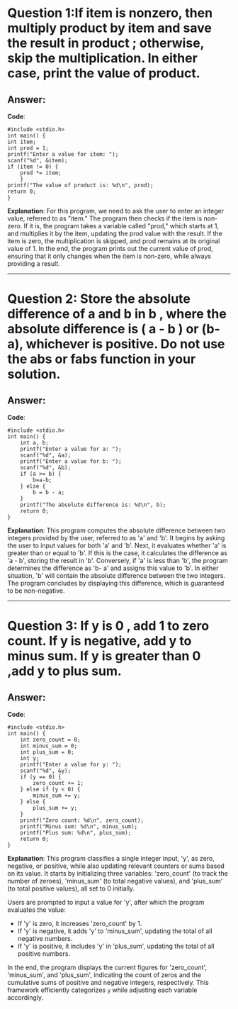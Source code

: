 # Question 1:If item is nonzero, then multiply product by item and save the result in product ; otherwise, skip the multiplication. In either case, print the value of product.

## Answer:

**Code**:
```
#include <stdio.h>
int main() {
int item;
int prod = 1; 
printf("Enter a value for item: ");
scanf("%d", &item);
if (item != 0) {
    prod *= item; 
    }
printf("The value of product is: %d\n", prod);
return 0;
}
```

**Explanation**:
For this program, we need to ask the user to enter an integer value, referred to as "item." The program then checks if the item is non-zero. If it is, the program takes a variable called "prod," which starts at 1, and multiplies it by the item, updating the prod value with the result. If the item is zero, the multiplication is skipped, and prod remains at its original value of 1. In the end, the program prints out the current value of prod, ensuring that it only changes when the item is non-zero, while always providing a result.

---

# Question 2:  Store the absolute difference of a and b in b , where the absolute difference is ( a - b ) or (b-a), whichever is positive. Do not use the abs or fabs function in your solution.

## Answer:

**Code**:
```
#include <stdio.h>
int main() {
    int a, b;
    printf("Enter a value for a: ");
    scanf("%d", &a);
    printf("Enter a value for b: ");
    scanf("%d", &b);
    if (a >= b) {
        b=a-b;
    } else {
        b = b - a;
    }
    printf("The absolute difference is: %d\n", b);
    return 0;
}
```

**Explanation**:
This program computes the absolute difference between two integers provided by the user, referred to as 'a' and 'b'. It begins by asking the user to input values for both 'a' and 'b'. Next, it evaluates whether 'a' is greater than or equal to 'b'. If this is the case, it calculates the difference as 'a - b', storing the result in 'b'. Conversely, if 'a' is less than 'b', the program determines the difference as 'b- a' and assigns this value to 'b'. In either situation, 'b' will contain the absolute difference between the two integers. The program concludes by displaying this difference, which is guaranteed to be non-negative.

---

# Question 3:  If y is 0 , add 1 to zero count. If y is negative, add y to minus sum. If y is greater than 0 ,add y to plus sum.

## Answer:

**Code**:
```
#include <stdio.h>
int main() {
    int zero_count = 0;
    int minus_sum = 0;
    int plus_sum = 0;
    int y;
    printf("Enter a value for y: ");
    scanf("%d", &y);
    if (y == 0) {
        zero_count += 1;
    } else if (y < 0) {
        minus_sum += y;
    } else {
        plus_sum += y;
    }
    printf("Zero count: %d\n", zero_count);
    printf("Minus sum: %d\n", minus_sum);
    printf("Plus sum: %d\n", plus_sum);
    return 0;
}
```
**Explanation**:
This program classifies a single integer input, 'y', as zero, negative, or positive, while also updating relevant counters or sums based on its value. It starts by initializing three variables: 'zero_count' (to track the number of zeroes), 'minus_sum' (to total negative values), and 'plus_sum' (to total positive values), all set to 0 initially.

Users are prompted to input a value for 'y', after which the program evaluates the value:
- If 'y' is zero, it increases 'zero_count' by 1.
- If 'y' is negative, it adds 'y' to 'minus_sum', updating the total of all negative numbers.
- If 'y' is positive, it includes 'y' in 'plus_sum', updating the total of all positive numbers.

In the end, the program displays the current figures for 'zero_count', 'minus_sum', and 'plus_sum', indicating the count of zeros and the cumulative sums of positive and negative integers, respectively. This framework efficiently categorizes `y` while adjusting each variable accordingly.
